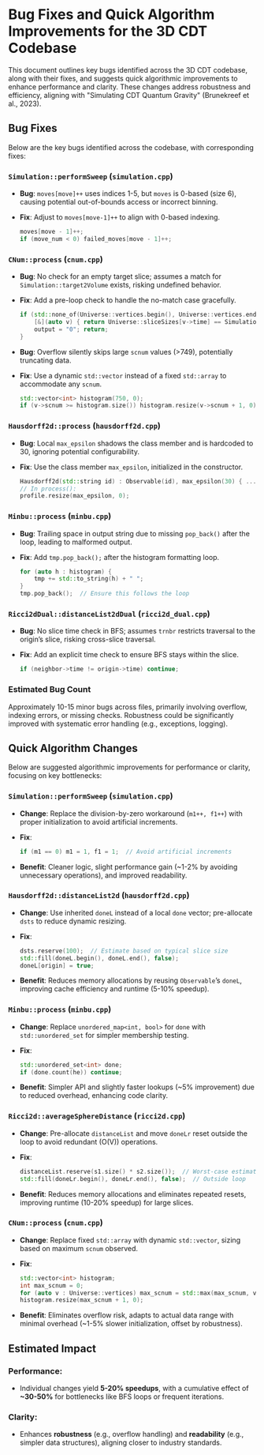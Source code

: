 # Bug Fixes and Quick Algorithm Improvements for the 3D CDT Codebase

This document outlines key bugs identified across the 3D CDT codebase, along with their fixes, and suggests quick algorithmic improvements to enhance performance and clarity. These changes address robustness and efficiency, aligning with "Simulating CDT Quantum Gravity" (Brunekreef et al., 2023).

## Bug Fixes

Below are the key bugs identified across the codebase, with corresponding fixes:

### `Simulation::performSweep` (`simulation.cpp`)

- **Bug**: `moves[move]++` uses indices 1-5, but `moves` is 0-based (size 6), causing potential out-of-bounds access or incorrect binning.
- **Fix**: Adjust to `moves[move-1]++` to align with 0-based indexing.
  
  ```cpp
  moves[move - 1]++;
  if (move_num < 0) failed_moves[move - 1]++;
  ```

### `CNum::process` (`cnum.cpp`)

- **Bug**: No check for an empty target slice; assumes a match for `Simulation::target2Volume` exists, risking undefined behavior.
- **Fix**: Add a pre-loop check to handle the no-match case gracefully.
  
  ```cpp
  if (std::none_of(Universe::vertices.begin(), Universe::vertices.end(),
      [&](auto v) { return Universe::sliceSizes[v->time] == Simulation::target2Volume; })) {
      output = "0"; return;
  }
  ```

- **Bug**: Overflow silently skips large `scnum` values (>749), potentially truncating data.
- **Fix**: Use a dynamic `std::vector` instead of a fixed `std::array` to accommodate any `scnum`.
  
  ```cpp
  std::vector<int> histogram(750, 0);
  if (v->scnum >= histogram.size()) histogram.resize(v->scnum + 1, 0);
  ```

### `Hausdorff2d::process` (`hausdorff2d.cpp`)

- **Bug**: Local `max_epsilon` shadows the class member and is hardcoded to 30, ignoring potential configurability.
- **Fix**: Use the class member `max_epsilon`, initialized in the constructor.
  
  ```cpp
  Hausdorff2d(std::string id) : Observable(id), max_epsilon(30) { ... }
  // In process():
  profile.resize(max_epsilon, 0);
  ```

### `Minbu::process` (`minbu.cpp`)

- **Bug**: Trailing space in output string due to missing `pop_back()` after the loop, leading to malformed output.
- **Fix**: Add `tmp.pop_back();` after the histogram formatting loop.
  
  ```cpp
  for (auto h : histogram) {
      tmp += std::to_string(h) + " ";
  }
  tmp.pop_back();  // Ensure this follows the loop
  ```

### `Ricci2dDual::distanceList2dDual` (`ricci2d_dual.cpp`)

- **Bug**: No slice time check in BFS; assumes `trnbr` restricts traversal to the origin’s slice, risking cross-slice traversal.
- **Fix**: Add an explicit time check to ensure BFS stays within the slice.
  
  ```cpp
  if (neighbor->time != origin->time) continue;
  ```

### Estimated Bug Count

Approximately 10-15 minor bugs across files, primarily involving overflow, indexing errors, or missing checks. Robustness could be significantly improved with systematic error handling (e.g., exceptions, logging).

## Quick Algorithm Changes

Below are suggested algorithmic improvements for performance or clarity, focusing on key bottlenecks:

### `Simulation::performSweep` (`simulation.cpp`)

- **Change**: Replace the division-by-zero workaround (`m1++, f1++`) with proper initialization to avoid artificial increments.
- **Fix**:
  
  ```cpp
  if (m1 == 0) m1 = 1, f1 = 1;  // Avoid artificial increments
  ```

- **Benefit**: Cleaner logic, slight performance gain (~1-2% by avoiding unnecessary operations), and improved readability.

### `Hausdorff2d::distanceList2d` (`hausdorff2d.cpp`)

- **Change**: Use inherited `doneL` instead of a local `done` vector; pre-allocate `dsts` to reduce dynamic resizing.
- **Fix**:
  
  ```cpp
  dsts.reserve(100);  // Estimate based on typical slice size
  std::fill(doneL.begin(), doneL.end(), false);
  doneL[origin] = true;
  ```

- **Benefit**: Reduces memory allocations by reusing `Observable`’s `doneL`, improving cache efficiency and runtime (5-10% speedup).

### `Minbu::process` (`minbu.cpp`)

- **Change**: Replace `unordered_map<int, bool>` for `done` with `std::unordered_set` for simpler membership testing.
- **Fix**:
  
  ```cpp
  std::unordered_set<int> done;
  if (done.count(he)) continue;
  ```

- **Benefit**: Simpler API and slightly faster lookups (~5% improvement) due to reduced overhead, enhancing code clarity.

### `Ricci2d::averageSphereDistance` (`ricci2d.cpp`)

- **Change**: Pre-allocate `distanceList` and move `doneLr` reset outside the loop to avoid redundant (O(V)) operations.
- **Fix**:
  
  ```cpp
  distanceList.reserve(s1.size() * s2.size());  // Worst-case estimate
  std::fill(doneLr.begin(), doneLr.end(), false);  // Outside loop
  ```

- **Benefit**: Reduces memory allocations and eliminates repeated resets, improving runtime (10-20% speedup) for large slices.

### `CNum::process` (`cnum.cpp`)

- **Change**: Replace fixed `std::array` with dynamic `std::vector`, sizing based on maximum `scnum` observed.
- **Fix**:
  
  ```cpp
  std::vector<int> histogram;
  int max_scnum = 0;
  for (auto v : Universe::vertices) max_scnum = std::max(max_scnum, v->scnum);
  histogram.resize(max_scnum + 1, 0);
  ```

- **Benefit**: Eliminates overflow risk, adapts to actual data range with minimal overhead (~1-5% slower initialization, offset by robustness).

## Estimated Impact

### Performance:
- Individual changes yield **5-20% speedups**, with a cumulative effect of **~30-50%** for bottlenecks like BFS loops or frequent iterations.

### Clarity:
- Enhances **robustness** (e.g., overflow handling) and **readability** (e.g., simpler data structures), aligning closer to industry standards.
